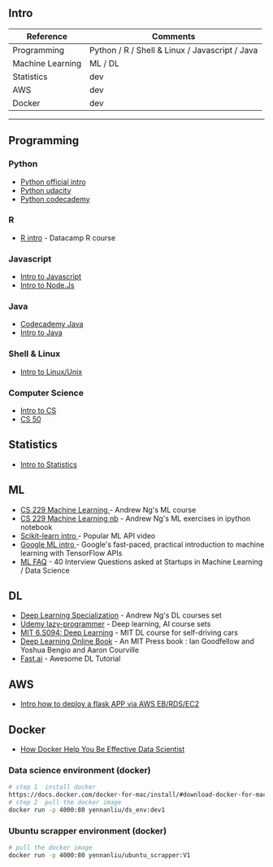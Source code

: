 
## Intro 

Reference | Comments  
------------ | -------------
Programming | Python / R / Shell & Linux / Javascript / Java  
Machine Learning  | ML / DL 
Statistics | dev 
AWS | dev 
Docker |  dev 


---
## Programming 
### Python 
* [Python official intro](https://docs.python.org/3/tutorial/)
* [Python udacity](https://www.udacity.com/course/introduction-to-python--ud1110)
* [Python codecademy](https://www.codecademy.com/learn/learn-python)

### R 
* [R intro](https://www.datacamp.com/courses/free-introduction-to-r?utm_source=adwords_ppc&utm_campaignid=897699256&utm_adgroupid=47591959831&utm_device=c&utm_keyword=r%20introduction%20tutorial&utm_matchtype=b&utm_network=g&utm_adpostion=1t1&utm_creative=245636168058&utm_targetid=kwd-350821326167&utm_loc_interest_ms=&utm_loc_physical_ms=9045901&gclid=EAIaIQobChMI86K-pKa52QIVpLXtCh17PAT4EAAYASAAEgJK9vD_BwE) - Datacamp R course

### Javascript 
* [Intro to Javascript](https://www.w3schools.com/js/)
* [Intro to Node.Js](https://www.w3schools.com/nodejs/default.asp)


### Java
* [Codecademy Java](https://www.codecademy.com/learn/learn-java)
* [Intro to Java](https://www.tutorialspoint.com/java/index.htm)


### Shell & Linux 
* [Intro to Linux/Unix](https://www.tutorialspoint.com/unix/index.htm)


### Computer Science 
* [Intro to CS](https://github.com/ossu/computer-science)
* [CS 50](https://www.youtube.com/watch?v=y62zj9ozPOM&list=PLhQjrBD2T3828ZVcVzEIhsHVgjANGZveu)


## Statistics 
* [Intro to Statistics](https://www.tutorialspoint.com/statistics/index.htm)


## ML 
* [CS 229 Machine Learning ](https://www.coursera.org/learn/machine-learning) - Andrew Ng's ML course 
* [CS 229 Machine Learning nb](https://github.com/JWarmenhoven/Coursera-Machine-Learning) - Andrew Ng's ML exercises in ipython notebook 
* [Scikit-learn intro ](http://blog.kaggle.com/author/kevin-markham/) - Popular ML API video
* [Google ML intro ](https://developers.google.com/machine-learning/crash-course/) - Google's fast-paced, practical introduction to machine learning with TensorFlow APIs
* [ML FAQ](https://www.analyticsvidhya.com/blog/2016/09/40-interview-questions-asked-at-startups-in-machine-learning-data-science/?utm_content=buffer12fc1&utm_medium=social&utm_source=facebook.com&utm_campaign=buffer) - 40 Interview Questions asked at Startups in Machine Learning / Data Science

## DL 
* [Deep Learning Specialization](https://www.deeplearning.ai/) - Andrew Ng's DL courses set 
* [Udemy lazy-programmer](https://www.udemy.com/user/lazy-programmer/) - Deep learning, AI course sets
* [MIT 6.S094: Deep Learning](https://www.youtube.com/watch?v=-6INDaLcuJY) - MIT DL course for self-driving cars 
* [Deep Learning Online Book](http://www.deeplearningbook.org/) - An MIT Press book : Ian Goodfellow and Yoshua Bengio and Aaron Courville
* [Fast.ai](http://www.fast.ai/) - Awesome DL Tutorial


## AWS 
* [Intro how to deploy a flask APP via AWS EB/RDS/EC2](https://medium.com/@rodkey/deploying-a-flask-application-on-aws-a72daba6bb80)

## Docker 
* [How Docker Help You Be Effective Data Scientist](https://github.com/hamelsmu/Docker_Tutorial)

### Data science environment (docker)

```bash
# step 1  install docker 
https://docs.docker.com/docker-for-mac/install/#download-docker-for-mac
# step 2  pull the docker image 
docker run -p 4000:80 yennanliu/ds_env:dev1 
```

### Ubuntu scrapper environment (docker)

```bash
# pull the docker image 
docker run -p 4000:80 yennanliu/ubuntu_scrapper:V1 
```


